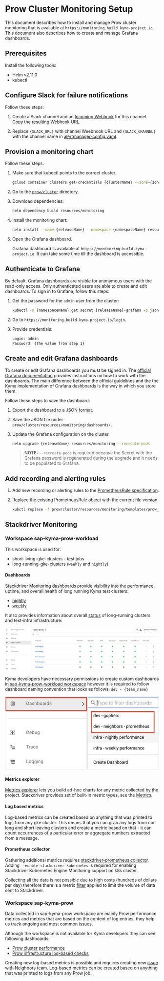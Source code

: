 # Prow Cluster Monitoring Setup

This document describes how to install and manage Prow cluster monitoring that is available at `https://monitoring.build.kyma-project.io`. 
This document also describes how to create and manage Grafana dashboards.

## Prerequisites

Install the following tools:

- Helm v2.11.0
- kubectl

## Configure Slack for failure notifications

Follow these steps:

1. Create a Slack channel and an [Incoming Webhook](https://api.slack.com/incoming-webhooks) for this channel. Copy the resulting Webhook URL.

2. Replace `{SLACK_URL}` with channel Weebhook URL and `{SLACK_CHANNEL}` with the channel name in [alertmanager-config.yaml](../../prow/cluster/resources/monitoring/alertmanager-config.yaml).

## Provision a monitoring chart

Follow these steps:

1. Make sure that kubectl points to the correct cluster.
   
   ```bash
   gcloud container clusters get-credentials {clusterName} --zone={zoneName} --project={projectName}
   ```

2. Go to the [`prow/cluster`](../../prow/cluster) directory.

3. Download dependencies:
   
   ```bash
   helm dependency build resources/monitoring
   ```

4. Install the monitoring chart:

   ```bash
   helm install --name {releaseName} --namespace {namespaceName} resources/monitoring -f values.yaml,prometheus-config.yaml,alertmanager-config.yaml,grafana-config.yaml
   ```

5. Open the Grafana dashboard.
   
   Grafana dashboard is available at `https://monitoring.build.kyma-project.io`. It can take some time till the dashboard is accessible.

## Authenticate to Grafana

By default, Grafana dashboards are visible for anonymous users with the read-only access. Only authenticated users are able to create and edit dashboards. To sign in to Grafana, follow this steps:

1. Get the password for the `admin` user from the cluster:

   ```bash
   kubectl -n {namespaceName} get secret {releaseName}-grafana -o jsonpath="{.data.admin-password}" | base64 -D
   ```

2. Go to `https://monitoring.build.kyma-project.io/login`.

3. Provide credentials:

   ```
   Login: admin
   Password: {The value from step 1}
   ```

## Create and edit Grafana dashboards

To create or edit Grafana dashboards you must be signed in. The [official Grafana documentation](http://docs.grafana.org/guides/getting_started/) provides instructions on how to work with the dashboards. The main difference between the official guidelines and the the Kyma implementation of Grafana dashboards is the way in which you store them.

Follow these steps to save the dashboard:

1. Export the dashboard to a JSON format.

2. Save the JSON file under `prow/cluster/resources/monitoring/dashboards/`.

3. Update the Grafana configuration on the cluster.
   
   ```bash
   helm upgrade {releaseName} resources/monitoring --recreate-pods
   ```

   > **NOTE:** `--recreate-pods` is required because the Secret with the Grafana password is regenerated during the upgrade and it needs to be populated to Grafana.

## Add recording and alerting rules

1. Add new recording or alerting rules to the [PrometheusRule specification](../../prow/cluster/resources/monitoring/templates/prow_prometheusrules.yaml).

2. Replace the existing PrometheusRule object with the current file version.
   ```bash
   kubctl replace -f prow/cluster/resources/monitoring/templates/prow_prometheusrules.yaml
   ```
## Stackdriver Monitoring

### Workspace sap-kyma-prow-workload

This workspace is used for:
 - short-living-gke-clusters - test jobs
 - long-running-gke-clusters (`weekly` and `nightly`)

#### Dashboards
Stackdriver Monitoring dashboards provide visibility into the performance, uptime, and overall health of long running Kyma test clusters:
 - [nightly](https://app.google.stackdriver.com/dashboards/2395169590273002360?project=sap-kyma-prow-workloads)
 - [weekly](https://app.google.stackdriver.com/dashboards/7169385145780812191?project=sap-kyma-prow-workloads)

It also provides information about overall [status](https://app.google.stackdriver.com/uptime?project=sap-kyma-prow-workloads) 
of long-running clusters and test-infra infrastructure:
 
![uptime checks](./assets/uptime-checks.png)


Kyma developers have necessary permissions to create custom dashboards in [sap-kyma-prow-workload workspace](https://app.google.stackdriver.com/?project=sap-kyma-prow-workloads) however it is required to follow dashboard naming convention that looks as follows:
`dev - {team_name}`

![dashboards](./assets/dashboards.png)

#### Metrics explorer

[Metrics explorer](https://cloud.google.com/monitoring/charts/metrics-explorer) lets you build ad-hoc charts for any metric collected by the project.
Stackdriver provides set of built-in metric types, see the [Metrics](https://cloud.google.com/monitoring/api/metrics).

#### Log based metrics

Log-based metrics can be created based on anything that was printed to logs from any gke cluster.
This means that you can grab any logs from our long and short leaving clusters and create a metric based on that - 
it can count occurrences of a particular error or aggregate numbers extracted from a message.


#### Prometheus collector
Gathering additional metrics requires [stackdriver-prometheus collector](https://cloud.google.com/monitoring/kubernetes-engine/prometheus). 
Adding `--enable-stackdriver-kubernetes` is required for enabling Stackdriver Kubernetes Engine Monitoring support on k8s cluster. 

Collecting all the data is not possible due to high costs (hundreds of dollars per day) therefore there is a metric [filter](https://github.com/kyma-project/test-infra/blob/97f2b403f3e2ae6a4309da7e2293430f555442e8/prow/scripts/resources/prometheus-operator-stackdriver-patch.yaml#L14) applied to limit the volume of data sent to Stackdriver.

### Workspace sap-kyma-prow

Data collected in sap-kyma-prow workspace are mainly Prow performance metrics and metrics that are based on the content of log entries, 
they help us track ongoing and most common issues.

Although the workspace is not available for Kyma developers they can see following dashboards: 
 - [Prow cluster performance](https://storage.cloud.google.com/kyma-prow-logs/stats/index.html?authuser=1&orgonly=true) 
 - [Prow infrastructure log-based checks](https://storage.cloud.google.com/kyma-prow-logs/stats/checks.html?authuser=1&orgonly=true)


Creating new log-based metrics is possible and requires creating new [issue](https://github.com/kyma-project/test-infra/issues/new/choose) with Neighbors team.
Log-based metrics can be created based on anything that was printed to logs from any Prow job.
